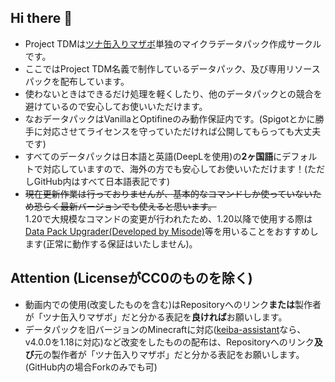## Hi there 👋
- Project TDMは[ツナ缶入りマザボ](https://github.com/tunakaniri)単独のマイクラデータパック作成サークルです。
- ここではProject TDM名義で制作しているデータパック、及び専用リソースパックを配布しています。
- 使わないときはできるだけ処理を軽くしたり、他のデータパックとの競合を避けているので安心してお使いいただけます。
- なおデータパックはVanillaとOptifineのみ動作保証内です。(Spigotとかに勝手に対応させてライセンスを守っていただければ公開してもらっても大丈夫です)
- すべてのデータパックは日本語と英語(DeepLを使用)の**2ヶ国語**にデフォルトで対応していますので、海外の方でも安心してお使いいただけます！(ただしGitHub内はすべて日本語表記です)
- ~~現在更新作業は行っておりませんが、基本的なコマンドしか使っていないため恐らく最新バージョンでも使えると思います。~~ <br>1.20で大規模なコマンドの変更が行われたため、1.20以降で使用する際は[Data Pack Upgrader(Developed by Misode)](https://misode.github.io/upgrader/)等を用いることをおすすめします(正常に動作する保証はいたしません)。

## Attention (LicenseがCC0のものを除く)
- 動画内での使用(改変したものを含む)はRepositoryへのリンク**または**製作者が「ツナ缶入りマザボ」だと分かる表記を**良ければ**お願いします。
- データパックを旧バージョンのMinecraftに対応([keiba-assistant](../../../../keiba-assistant)なら、v4.0.0を1.18に対応)など改変をしたものの配布は、Repositoryへのリンク**及び**元の製作者が「ツナ缶入りマザボ」だと分かる表記をお願いします。<br>(GitHub内の場合Forkのみでも可)

<!--

**Here are some ideas to get you started:**

🙋‍♀️ A short introduction - what is your organization all about?
🌈 Contribution guidelines - how can the community get involved?
👩‍💻 Useful resources - where can the community find your docs? Is there anything else the community should know?
🍿 Fun facts - what does your team eat for breakfast?
🧙 Remember, you can do mighty things with the power of [Markdown](https://docs.github.com/github/writing-on-github/getting-started-with-writing-and-formatting-on-github/basic-writing-and-formatting-syntax)
-->
